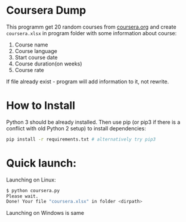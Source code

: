 # Coursera Dump

This programm get 20 random courses from [coursera.org](https://coursera.org)
and create ```coursera.xlsx``` in program folder 
with some information about course: 
1. Course name
2. Course language
3. Start course date
4. Course duration(on weeks)
5. Course rate 

If file already exist - program will add information to it, not rewrite.

# How to Install

Python 3 should be already installed. Then use pip (or pip3 if there is a conflict with old Python 2 setup) to install dependencies:
```bash
pip install -r requirements.txt # alternatively try pip3
```

# Quick launch:

Launching on Linux: 
```bash
$ python coursera.py
Please wait.
Done! Your file "coursera.xlsx" in folder <dirpath>
```
Launching on Windows is same

